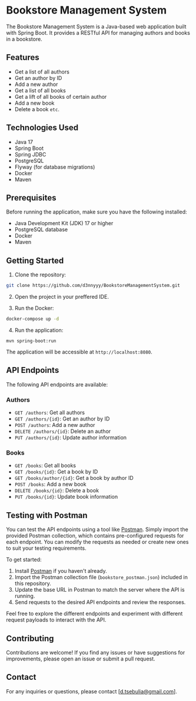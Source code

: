 # Bookstore Management System

The Bookstore Management System is a Java-based web application built with Spring Boot. It provides a RESTful API for managing authors and books in a bookstore.

## Features

- Get a list of all authors
- Get an author by ID
- Add a new author
- Get a list of all books
- Get a lift of all books of certain author
- Add a new book
- Delete a book `etc`.

## Technologies Used

- Java 17
- Spring Boot
- Spring JDBC
- PostgreSQL
- Flyway (for database migrations)
- Docker
- Maven

## Prerequisites

Before running the application, make sure you have the following installed:

- Java Development Kit (JDK) 17 or higher
- PostgreSQL database
- Docker
- Maven

## Getting Started

1. Clone the repository:

```bash
git clone https://github.com/d3nnyyy/BookstoreManagementSystem.git
```
  
2. Open the project in your preffered IDE.

3. Run the Docker:

```bash
docker-compose up -d
```

4. Run the application:

```
mvn spring-boot:run
```

The application will be accessible at `http://localhost:8080`.

## API Endpoints

The following API endpoints are available:

### Authors

- `GET /authors`: Get all authors
- `GET /authors/{id}`: Get an author by ID
- `POST /authors`: Add a new author
- `DELETE /authors/{id}`: Delete an author
- `PUT /authors/{id}`: Update author information

### Books

- `GET /books`: Get all books
- `GET /books/{id}`: Get a book by ID
- `GET /books/author/{id}`: Get a book by author ID
- `POST /books`: Add a new book
- `DELETE /books/{id}`: Delete a book
- `PUT /books/{id}`: Update book information

## Testing with Postman

You can test the API endpoints using a tool like [Postman](https://www.postman.com/). Simply import the provided Postman collection, which contains pre-configured requests for each endpoint. You can modify the requests as needed or create new ones to suit your testing requirements.

To get started:

1. Install [Postman](https://www.postman.com/) if you haven't already.
2. Import the Postman collection file (`bookstore_postman.json`) included in this repository.
3. Update the base URL in Postman to match the server where the API is running.
4. Send requests to the desired API endpoints and review the responses.

Feel free to explore the different endpoints and experiment with different request payloads to interact with the API.

## Contributing

Contributions are welcome! If you find any issues or have suggestions for improvements, please open an issue or submit a pull request.

## Contact

For any inquiries or questions, please contact [d.tsebulia@gmail.com].
